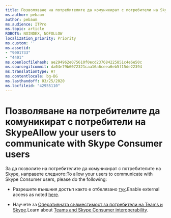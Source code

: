 ```yaml
---
title: Позволяване на потребителите да комуникират с потребители на Skype
ms.author: pebaum
author: pebaum
ms.audience: ITPro
ms.topic: article
ROBOTS: NOINDEX, NOFOLLOW
localization_priority: Priority
ms.custom: ''
ms.assetid:
- "9001733"
- "4401"
ms.openlocfilehash: ae294962e075610f0ecd237684225851c4e6e50c
ms.sourcegitcommit: da04e79b6072321caa16a6ceea6eb5f15de22394
ms.translationtype: HT
ms.contentlocale: bg-BG
ms.lasthandoff: 03/25/2020
ms.locfileid: "42955110"
---
```

# <a name="allow-your-users-to-communicate-with-skype-consumer-users"></a><span data-ttu-id="e09b2-102">Позволяване на потребителите да комуникират с потребители на Skype</span><span class="sxs-lookup"><span data-stu-id="e09b2-102">Allow your users to communicate with Skype Consumer users</span></span>

<span data-ttu-id="e09b2-103">За да позволите на потребителите да комуникират с потребителите на Skype, направете следното:</span><span class="sxs-lookup"><span data-stu-id="e09b2-103">To allow your users to communicate with Skype Consumer users, please do the following:</span></span>

- <span data-ttu-id="e09b2-104">Разрешете външния достъп както е отбелязано [тук](https://docs.microsoft.com/microsoftteams/manage-external-access#allow-or-block-domains).</span><span class="sxs-lookup"><span data-stu-id="e09b2-104">Enable external access as noted [here](https://docs.microsoft.com/microsoftteams/manage-external-access#allow-or-block-domains).</span></span>

- <span data-ttu-id="e09b2-105">Научете за [Оперативната съвместимост за потребители на Teams и Skype](https://docs.microsoft.com/microsoftteams/teams-skype-interop).</span><span class="sxs-lookup"><span data-stu-id="e09b2-105">Learn about [Teams and Skype Consumer interoperability](https://docs.microsoft.com/microsoftteams/teams-skype-interop).</span></span>
